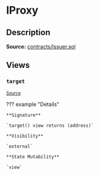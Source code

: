 # IProxy

## Description

**Source:** [contracts/Issuer.sol](https://github.com/Synthetixio/synthetix/tree/v2.80.5/contracts/Issuer.sol)

## Views

### `target`

<sub>[Source](https://github.com/Synthetixio/synthetix/tree/v2.80.5/contracts/Issuer.sol#L31)</sub>

??? example "Details"

    **Signature**

    `target() view returns (address)`

    **Visibility**

    `external`

    **State Mutability**

    `view`
